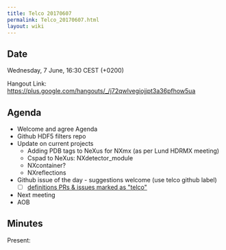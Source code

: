 ```yaml
---
title: Telco 20170607
permalink: Telco_20170607.html
layout: wiki
---
```


Date
----

Wednesday,  7 June, 16:30 CEST (+0200)

<!-- end of autogeneration -->

Hangout Link:
<https://plus.google.com/hangouts/_/j72qwlvegiojjpt3a36pfhow5ua>

Agenda
------

-   Welcome and agree Agenda
-   Github HDF5 filters repo
-   Update on current projects
	-   Adding PDB tags to NeXus for NXmx (as per Lund HDRMX meeting)
	-   Cspad to NeXus: NXdetector_module
	-   NXcontainer?
	-   NXreflections
-   Github issue of the day - suggestions welcome (use telco github label)
    - [ ] [definitions PRs & issues marked as "telco"](https://github.com/nexusformat/definitions/labels/telco)
-   Next meeting
-   AOB

Minutes
-------

Present: 

